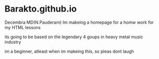 # Barakto.github.io
Decembra MD(N.Pauderam)
Im makeing a homepage for a homw work for my HTML lessons

its going to be based on the legendary 4 goups in heavy metal music industry

im a beginner, atleast when im makeing this, so pleas dont laugh
